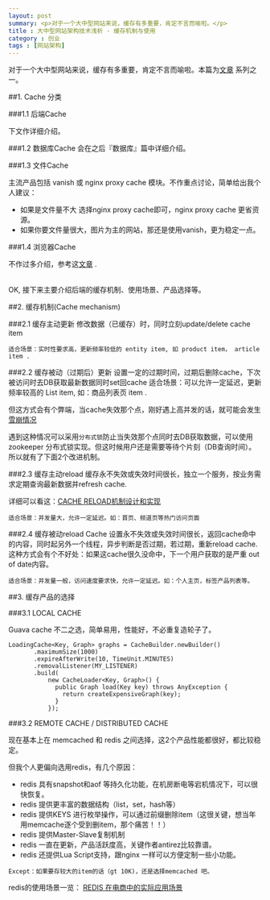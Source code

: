 ```yaml
---
layout: post
summary: <p>对于一个大中型网站来说，缓存有多重要，肯定不言而喻啦。</p>
title : 大中型网站架构技术浅析 - 缓存机制与使用
category : 创业
tags : [网站架构]
---
```


对于一个大中型网站来说，缓存有多重要，肯定不言而喻啦。本篇为<a href="http://kenny7.com/2013/04/2013-3-10-technical-guide-for-website.md" >文章</a> 系列之一。

##1. Cache 分类

###1.1 后端Cache

下文作详细介绍。

###1.2 数据库Cache
会在之后『数据库』篇中详细介绍。

###1.3 文件Cache

主流产品包括 vanish 或 nginx proxy cache 模块。不作重点讨论，简单给出我个人建议：

- 如果是文件量不大 选择nginx proxy cache即可，nginx proxy cache 更省资源。
- 如果你要文件量很大，图片为主的网站，那还是使用vanish，更为稳定一点。

###1.4 浏览器Cache

不作过多介绍，参考这<a href="http://www.cnblogs.com/skynet/archive/2012/11/28/2792503.html" rel="nofollow">文章</a> .

<br>
OK, 接下来主要介绍后端的缓存机制、使用场景、产品选择等。


##2. 缓存机制(Cache mechanism)

###2.1 缓存主动更新
修改数据（已缓存）时，同时立刻update/delete cache item 

	适合场景：实时性要求高，更新频率较低的 entity item, 如 product item， article item .

###2.2 缓存被动（过期后）更新
设置一定的过期时间，过期后删除cache，下次被访问时去DB获取最新数据同时set回cache
	适合场景：可以允许一定延迟，更新频率较高的 List item, 如：商品列表页 item .

但这方式会有个弊端，当cache失效那个点，刚好遇上高并发的话，就可能会发生<a href="http://kenny7.com/2012/10/cache-reload-mechanism.html">雪崩情况</a>

遇到这种情况可以采用<code>分布式锁</code>防止当失效那个点同时去DB获取数据，可以使用 zookeeper 分布式锁实现。但这时候用户还是需要等待个片刻（DB查询时间）。所以就有了下面2个改进机制。

###2.3 缓存主动reload
缓存永不失效或失效时间很长，独立一个服务，按业务需求定期查询最新数据并refresh cache.

详细可以看这：<a href="http://kenny7.com/2012/10/cache-reload-mechanism.html">CACHE RELOAD机制设计和实现</a>

	适合场景：并发量大，允许一定延迟。如：首页、频道页等热门访问页面

###2.4 缓存被动reload
Cache 设置永不失效或失效时间很长，返回cache命中的内容，同时起另外一个线程，异步判断是否过期，若过期，重新reload cache.
这种方式会有个不好处：如果这cache很久没命中，下一个用户获取的是严重 out of date内容。

	适合场景：并发量一般，访问速度要求快，允许一定延迟。如：个人主页，标签产品列表等。

##3. 缓存产品的选择

###3.1 LOCAL CACHE

Guava cache 不二之选，简单易用，性能好，不必重复造轮子了。

	LoadingCache<Key, Graph> graphs = CacheBuilder.newBuilder()
		   .maximumSize(1000)
		   .expireAfterWrite(10, TimeUnit.MINUTES)
		   .removalListener(MY_LISTENER)
		   .build(
			   new CacheLoader<Key, Graph>() {
				 public Graph load(Key key) throws AnyException {
				   return createExpensiveGraph(key);
				 }
			   });
			   
			   
###3.2 REMOTE CACHE / DISTRIBUTED CACHE

现在基本上在 memcached 和 redis 之间选择，这2个产品性能都很好，都比较稳定。

但我个人更偏向选用redis，有几个原因：

- redis 具有snapshot和aof 等持久化功能，在机房断电等宕机情况下，可以很快恢复。
- redis 提供更丰富的数据结构（list，set，hash等）
- redis 提供KEYS 进行枚举操作，可以通过前缀删除item（这很关键，想当年用memcache逐个受到删item，那个痛苦！！）
- redis 提供Master-Slave复制机制
- redis 一直在更新，产品活跃度高，关键作者antirez比较靠谱。
- redis 还提供Lua Script支持，跟nginx 一样可以方便定制一些小功能。

<pre><code>Except：如果要存较大的item的话（gt 10K)，还是选择memcached 吧。</code></pre>

redis的使用场景一览：
<a href="http://kenny7.com/2012/09/redis-usage-scenario.html">REDIS 在电商中的实际应用场景</a>

